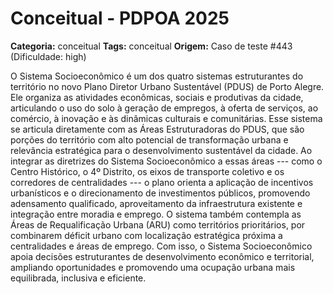 # Conceitual - PDPOA 2025

**Categoria:** conceitual
**Tags:** conceitual
**Origem:** Caso de teste #443 (Dificuldade: high)

O Sistema Socioeconômico é um dos quatro sistemas estruturantes do território no novo Plano Diretor Urbano Sustentável (PDUS) de Porto Alegre. Ele organiza as atividades econômicas, sociais e produtivas da cidade, articulando o uso do solo à geração de empregos, à oferta de serviços, ao comércio, à inovação e às dinâmicas culturais e comunitárias. Esse sistema se articula diretamente com as Áreas Estruturadoras do PDUS, que são porções do território com alto potencial de transformação urbana e relevância estratégica para o desenvolvimento sustentável da cidade. Ao integrar as diretrizes do Sistema Socioeconômico a essas áreas --- como o Centro Histórico, o 4º Distrito, os eixos de transporte coletivo e os corredores de centralidades --- o plano orienta a aplicação de incentivos urbanísticos e o direcionamento de investimentos públicos, promovendo adensamento qualificado, aproveitamento da infraestrutura existente e integração entre moradia e emprego. O sistema também contempla as Áreas de Requalificação Urbana (ARU) como territórios prioritários, por combinarem déficit urbano com localização estratégica próxima a centralidades e áreas de emprego. Com isso, o Sistema Socioeconômico apoia decisões estruturantes de desenvolvimento econômico e territorial, ampliando oportunidades e promovendo uma ocupação urbana mais equilibrada, inclusiva e eficiente.